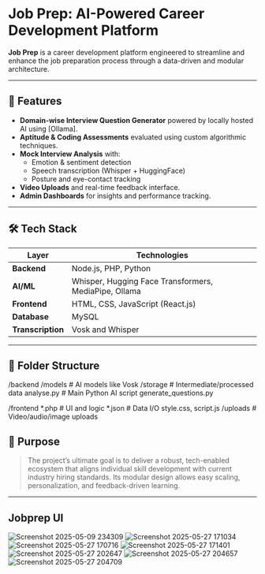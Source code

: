 # Job Prep: AI-Powered Career Development Platform

**Job Prep** is a career development platform engineered to streamline and enhance the job preparation process through a data-driven and modular architecture.

---

## 🚀 Features

- **Domain-wise Interview Question Generator** powered by locally hosted AI using [Ollama].
- **Aptitude & Coding Assessments** evaluated using custom algorithmic techniques.
- **Mock Interview Analysis** with:
  - Emotion & sentiment detection
  - Speech transcription (Whisper + HuggingFace)
  - Posture and eye-contact tracking
- **Video Uploads** and real-time feedback interface.
- **Admin Dashboards** for insights and performance tracking.

---

## 🛠 Tech Stack

| Layer         | Technologies |
|---------------|--------------|
| **Backend**   | Node.js, PHP, Python |
| **AI/ML**     | Whisper, Hugging Face Transformers, MediaPipe, Ollama |
| **Frontend**  | HTML, CSS, JavaScript (React.js) |
| **Database**  | MySQL |
| **Transcription** | Vosk and Whisper |

---

## 📁 Folder Structure

/backend
/models # AI models like Vosk
/storage # Intermediate/processed data
analyse.py # Main Python AI script
generate_questions.py

/frontend
*.php # UI and logic
*.json # Data I/O
style.css, script.js
/uploads # Video/audio/image uploads

## 🧠 Purpose

> The project’s ultimate goal is to deliver a robust, tech-enabled ecosystem that aligns individual skill development with current industry hiring standards. Its modular design allows easy scaling, personalization, and feedback-driven learning.

---
## Jobprep UI

![Screenshot 2025-05-09 234309](https://github.com/user-attachments/assets/fdd4dd0e-c637-4c10-b0ec-aa8964f38e1b)
![Screenshot 2025-05-27 171034](https://github.com/user-attachments/assets/8095c217-cc09-45b5-9765-97dfe972c669)
![Screenshot 2025-05-27 170716](https://github.com/user-attachments/assets/61c3d15f-f8b2-4578-9da7-5a19fcb65f36)
![Screenshot 2025-05-27 171401](https://github.com/user-attachments/assets/203063f1-25e4-4bf8-b2fa-6d78d2b3217c)
![Screenshot 2025-05-27 202647](https://github.com/user-attachments/assets/aa6317c1-5490-461b-aa5c-f8df2e447ef6)
![Screenshot 2025-05-27 204657](https://github.com/user-attachments/assets/84185695-4f4d-4697-b998-d944541a00c4)
![Screenshot 2025-05-27 204709](https://github.com/user-attachments/assets/2b352838-e861-440f-8049-ed358ba7a01b)
